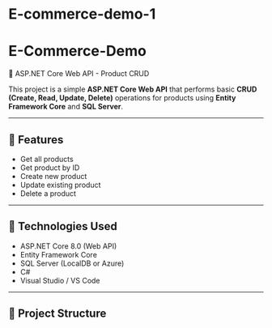 # E-commerce-demo-1
# E-Commerce-Demo
🛒 ASP.NET Core Web API - Product CRUD

This project is a simple **ASP.NET Core Web API** that performs basic **CRUD (Create, Read, Update, Delete)** operations for products using **Entity Framework Core** and **SQL Server**.

---

## 🚀 Features

- Get all products  
- Get product by ID  
- Create new product  
- Update existing product  
- Delete a product  

---

## 🧠 Technologies Used

- ASP.NET Core 8.0 (Web API)  
- Entity Framework Core  
- SQL Server (LocalDB or Azure)  
- C#  
- Visual Studio / VS Code  

---

## 🧩 Project Structure

